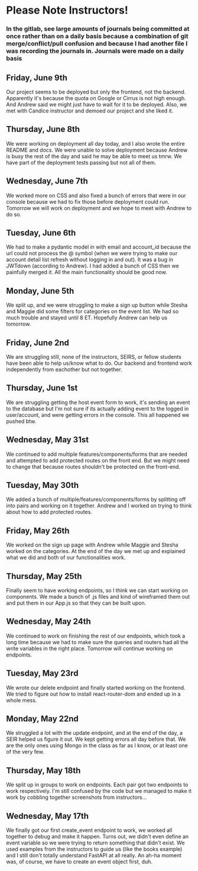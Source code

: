 # Please Note Instructors!

### In the gitlab, see large amounts of journals being committed at once rather than on a daily basis because a combination of git merge/conflict/pull confusion and because I had another file I was recording the journals in. Journals were made on a daily basis

## Friday, June 9th

Our project seems to be deployed but only the frontend, not the backend. Apparently it's because the quota on Google or Cirrus is not high enough. And Andrew said we might just have to wait for it to be deployed. Also, we met with Candice instructor and demoed our project and she liked it.

## Thursday, June 8th

We were working on deployment all day today, and I also wrote the entire README and docs. We were unable to solve deployment because Andrew is busy the rest of the day and said he may be able to meet us tmrw. We have part of the deployment tests passing but not all of them.

## Wednesday, June 7th

We worked more on CSS and also fixed a bunch of errors that were in our console because we had to fix those before deployment could run. Tomorrow we will work on deployment and we hope to meet with Andrew to do so.

## Tuesday, June 6th

We had to make a pydantic model in with email and account_id because the url could not process the @ symbol (when we were trying to make our account detail list refresh without logging in and out). It was a bug in JWTdown (according to Andrew). I had added a bunch of CSS then we painfully merged it. All the main functionality should be good now.

## Monday, June 5th

We split up, and we were struggling to make a sign up button while Stesha and Maggie did some filters for categories on the event list. We had so much trouble and stayed until 8 ET. Hopefully Andrew can help us tomorrow.

## Friday, June 2nd

We are struggling still, none of the instructors, SEIRS, or fellow students have been able to help us/know what to do. Our backend and frontend work independently from eachother but not together.

## Thursday, June 1st

We are struggling getting the host event form to work, it's sending an event to the database but I'm not sure if its actually adding event to the logged in user/account, and were getting errors in the console. This all happened we pushed btw.

## Wednesday, May 31st

We continued to add multiple features/components/forms that are needed and attempted to add protected routes on the front end. But we might need to change that because routes shouldn't be protected on the front-end.

## Tuesday, May 30th

We added a bunch of multiple/features/components/forms by splitting off into pairs and working on it together. Andrew and I worked on trying to think about how to add protected routes.

## Friday, May 26th

We worked on the sign up page with Andrew while Maggie and Stesha worked on the categories. At the end of the day we met up and explained what we did and both of our functionalities work.

## Thursday, May 25th

Finally seem to have working endpoints, so I think we can start working on components. We made a bunch of .js files and kind of wireframed them out and put them in our App.js so that they can be built upon.

## Wednesday, May 24th

We continued to work on finishing the rest of our endpoints, which took a long time because we had to make sure the queries and routers had all the write variables in the right place. Tomorrow will continue working on endpoints.

## Tuesday, May 23rd

We wrote our delete endpoint and finally started working on the frontend. We tried to figure out how to install react-router-dom and ended up in a whole mess.

## Monday, May 22nd

We struggled a lot with the update endpoint, and at the end of the day, a SEIR helped us figure it out. We kept getting errors all day before that. We are the only ones using Mongo in the class as far as I know, or at least one of the very few.

## Thursday, May 18th

We split up in groups to work on endpoints. Each pair got two endpoints to work respectively. I'm still confused by the code but we managed to make it work by cobbling together screenshots from instructors...

## Wednesday, May 17th

We finally got our first create_event endpoint to work, we worked all together to debug and make it happen. Turns out, we didn't even define an event variable so we were trying to return something that didn't exist. We used examples from the instructors to guide us (like the books example) and I still don't totally understand FastAPI at all really. An ah-ha moment was, of course, we have to create an event object first, duh.
